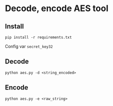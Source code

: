 #  Decode, encode AES tool

## Install

`pip install -r requirements.txt`

Config var `secret_key32`

## Decode

`python aes.py -d <string_encoded>`

## Encode

`python aes.py -e <raw_string>`
